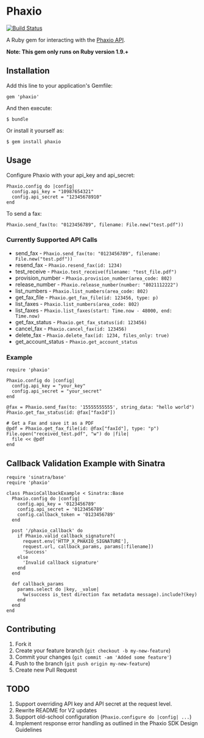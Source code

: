 # Phaxio

[![Build Status](https://travis-ci.org/phaxio/phaxio-ruby.svg?branch=master)](https://travis-ci.org/phaxio/phaxio-ruby)

A Ruby gem for interacting with the [Phaxio API]( https://www.phaxio.com/docs ).

**Note: This gem only runs on Ruby version 1.9.+**

## Installation

Add this line to your application's Gemfile:

    gem 'phaxio'

And then execute:

    $ bundle

Or install it yourself as:

    $ gem install phaxio

## Usage

Configure Phaxio with your api_key and api_secret:

    Phaxio.config do |config|
      config.api_key = "10987654321"
      config.api_secret = "12345678910"
    end

To send a fax:

    Phaxio.send_fax(to: "0123456789", filename: File.new("test.pdf"))

### Currently Supported API Calls

* send_fax - `Phaxio.send_fax(to: "0123456789", filename: File.new("test.pdf"))`
* resend_fax - `Phaxio.resend_fax(id: 1234)`
* test_receive - `Phaxio.test_receive(filename: "test_file.pdf")`
* provision_number - `Phaxio.provision_number(area_code: 802)`
* release_number - `Phaxio.release_number(number: "8021112222")`
* list_numbers - `Phaxio.list_numbers(area_code: 802)`
* get_fax_file - `Phaxio.get_fax_file(id: 123456, type: p)`
* list_faxes - `Phaxio.list_numbers(area_code: 802)`
* list_faxes - `Phaxio.list_faxes(start: Time.now - 48000,
end: Time.now)`
* get_fax_status - `Phaxio.get_fax_status(id: 123456)`
* cancel_fax - `Phaxio.cancel_fax(id: 123456)`
* delete_fax - `Phaxio.delete_fax(id: 1234, files_only: true)`
* get_account_status - `Phaxio.get_account_status`

### Example

    require 'phaxio'

    Phaxio.config do |config|
      config.api_key = "your_key"
      config.api_secret = "your_secret"
    end

    @fax = Phaxio.send_fax(to: '15555555555', string_data: "hello world")
    Phaxio.get_fax_status(id: @fax["faxId"])

    # Get a Fax and save it as a PDF
    @pdf = Phaxio.get_fax_file(id: @fax["faxId"], type: "p")
    File.open("received_test.pdf", "w") do |file|
      file << @pdf
    end

## Callback Validation Example with Sinatra

    require 'sinatra/base'
    require 'phaxio'

    class PhaxioCallbackExample < Sinatra::Base
      Phaxio.config do |config|
        config.api_key = '0123456789'
        config.api_secret = '0123456789'
        config.callback_token = '0123456789'
      end

      post '/phaxio_callback' do
        if Phaxio.valid_callback_signature?(
          request.env['HTTP_X_PHAXIO_SIGNATURE'],
          request.url, callback_params, params[:filename])
          'Success'
        else
          'Invalid callback signature'
        end
      end

      def callback_params
        params.select do |key, _value|
          %w(success is_test direction fax metadata message).include?(key)
        end
      end
    end

## Contributing

1. Fork it
2. Create your feature branch (`git checkout -b my-new-feature`)
3. Commit your changes (`git commit -am 'Added some feature'`)
4. Push to the branch (`git push origin my-new-feature`)
5. Create new Pull Request

## TODO

1. Support overriding API key and API secret at the request level.
2. Rewrite README for V2 updates
3. Support old-school configuration (`Phaxio.configure do |config| ...`)
4. Implement response error handling as outlined in the Phaxio SDK Design Guidelines
